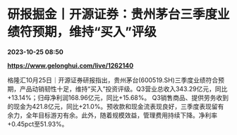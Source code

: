 # 研报掘金丨开源证券：贵州茅台三季度业绩符预期，维持“买入”评级

**2023-10-25 08:50**

**https://www.gelonghui.com/live/1262140**

格隆汇10月25日｜开源证券研报指出，贵州茅台(600519.SH)三季度业绩符合预期，产品动销韧性十足，维持“买入”投资评级。Q3营业总收入343.29亿元，同比+13.14%；归母净利润168.96亿元，同比+15.68%。 Q3销售商品、提供劳务收到的现金为421.8亿元，同比+21.0%。预收款和现金流表现良好，三季度表现留有余力，全年目标游刃有余。此外，随着规模效益，管理费用持续下降。净利率+0.45pct至51.93%。